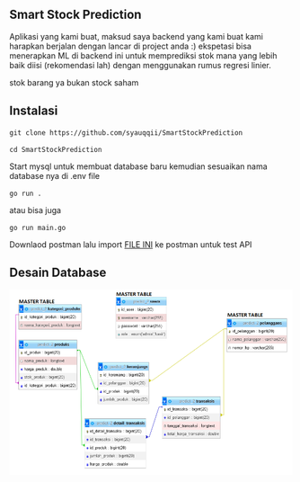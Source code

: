 ## Smart Stock Prediction
Aplikasi yang kami buat, maksud saya backend yang kami buat kami harapkan berjalan dengan lancar di project anda :)
ekspetasi bisa menerapkan ML di backend ini untuk memprediksi stok mana yang lebih baik diisi (rekomendasi lah)
dengan menggunakan rumus regresi linier.

stok barang ya bukan stock saham

## Instalasi
```
git clone https://github.com/syauqqii/SmartStockPrediction
```
```
cd SmartStockPrediction
```
Start mysql untuk membuat database baru kemudian sesuaikan nama database nya di .env file
```
go run .
```
atau bisa juga
```
go run main.go
```
Downlaod postman lalu import [FILE INI](https://github.com/syauqqii/SmartStockPrediction/blob/main/Others/Smart%20Stock%20Prediction.postman_collection.json) ke postman untuk test API

## Desain Database
<img src="https://github.com/syauqqii/SmartStockPrediction/blob/main/Others/Screenshot%20(764).png">

